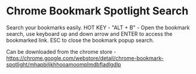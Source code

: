 # Chrome Bookmark Spotlight Search

Search your bookmarks easily.
HOT KEY - "ALT + B" - Open the bookmark search, use keyboard up and down arrow and ENTER to access the bookmarked link. ESC to close the bookmark popup search.

Can be downloaded from the chrome store - https://chrome.google.com/webstore/detail/chrome-bookmark-spotlight/mhapbiljkhhooamoomplmdbfladlgdlp

